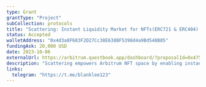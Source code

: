 ```yaml
---
type: Grant
grantType: "Project"
subCollection: protocols
title: "Scattering: Instant Liquidity Market for NFTs(ERC721 & ERC404) on Arbitrum"
status: Accepted
walletAddress: "0x4d3a8F683F2D27Cc38E638BF5398d4a9Bd548B85"
fundingAsk: 20,000 USD
date: 2023-10-06
externalUrl: https://arbitrum.questbook.app/dashboard/?proposalId=0x475&role=community&chainId=10&grantId=0x4494cf7375aa61c9a483259737c14b3dba6c04e6&isRenderingProposalBody=true
description: "Scattering empowers Arbitrum NFT space by enabling instant trading, akin to ERC-20 token trades."
links:
  telegram: "https://t.me/blanklee123"
---
```

